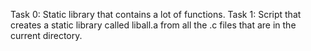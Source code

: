 Task 0: Static library that contains a lot of functions. Task 1: Script that creates a static library called liball.a from all the .c files that are in the current directory.
